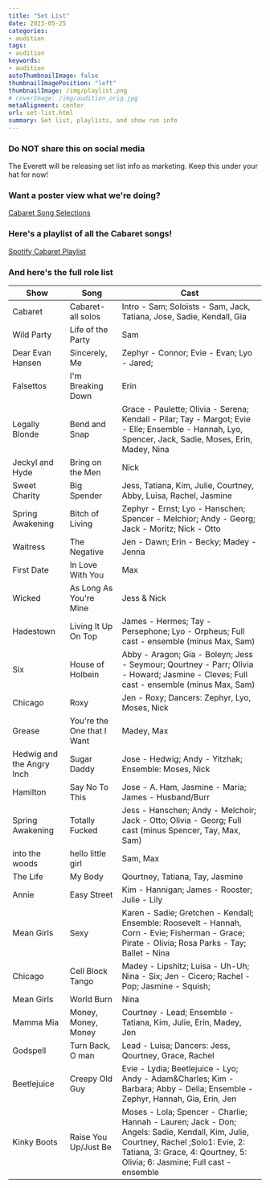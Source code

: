```yaml
---
title: "Set List"
date: 2023-05-25
categories:
- audition
tags:
- audition
keywords:
- audition
autoThumbnailImage: false
thumbnailImagePosition: "left"
thumbnailImage: /img/playlist.png
# coverImage: /img/audition_orig.jpg
metaAlignment: center
url: set-list.html
summary: Set list, playlists, and show run info
---
```


### Do NOT share this on social media

The Everett will be releasing set list info as marketing. Keep this under your hat for now!

### Want a poster view what we're doing?
[Cabaret Song Selections](../doc/song-selections.pdf)

### Here's a playlist of all the Cabaret songs!
[Spotify Cabaret Playlist](https://open.spotify.com/playlist/6fjjUw19tawUxRoZpLNnqk?si=718ce0866b494f70)

### And here's the full role list
| Show | Song | Cast |
| ------- | -------- | ------- |
| Cabaret | Cabaret- all solos | Intro - Sam; Soloists - Sam, Jack, Tatiana, Jose, Sadie, Kendall, Gia | 
| Wild Party | Life of the Party | Sam | 
| Dear Evan Hansen | Sincerely, Me | Zephyr - Connor; Evie - Evan; Lyo - Jared; | 
| Falsettos | I'm Breaking Down | Erin | 
| Legally Blonde | Bend and Snap | Grace - Paulette; Olivia - Serena; Kendall - Pilar; Tay - Margot; Evie - Elle; Ensemble - Hannah, Lyo, Spencer, Jack, Sadie, Moses, Erin, Madey, Nina | 
| Jeckyl and Hyde | Bring on the Men | Nick | 
| Sweet Charity | Big Spender | Jess, Tatiana, Kim, Julie, Courtney, Abby, Luisa, Rachel, Jasmine | 
| Spring Awakening | Bitch of Living | Zephyr - Ernst; Lyo - Hanschen; Spencer - Melchior; Andy - Georg; Jack - Moritz; Nick - Otto | 
| Waitress | The Negative | Jen - Dawn; Erin - Becky; Madey - Jenna | 
| First Date | In Love With You | Max | 
| Wicked | As Long As You're Mine | Jess & Nick | 
| Hadestown | Living It Up On Top | James - Hermes; Tay - Persephone; Lyo - Orpheus; Full cast - ensemble (minus Max, Sam) | 
| Six | House of Holbein | Abby - Aragon; Gia - Boleyn; Jess - Seymour; Qourtney - Parr; Olivia - Howard; Jasmine - Cleves; Full cast - ensemble (minus Max, Sam) | 
| Chicago | Roxy | Jen - Roxy; Dancers: Zephyr, Lyo, Moses, Nick | 
| Grease | You're the One that I Want | Madey, Max | 
| Hedwig and the Angry Inch | Sugar Daddy | Jose - Hedwig; Andy - Yitzhak; Ensemble: Moses, Nick | 
| Hamilton | Say No To This | Jose - A. Ham, Jasmine - Maria; James - Husband/Burr | 
| Spring Awakening | Totally Fucked | Jess - Hanschen; Andy - Melchoir; Jack - Otto; Olivia - Georg; Full cast (minus Spencer, Tay, Max, Sam) | 
| into the woods | hello little girl | Sam, Max | 
| The Life | My Body | Qourtney, Tatiana, Tay, Jasmine | 
| Annie | Easy Street | Kim - Hannigan; James - Rooster; Julie - Lily | 
| Mean Girls | Sexy | Karen - Sadie; Gretchen - Kendall; Ensemble: Roosevelt - Hannah, Corn - Evie; Fisherman - Grace; Pirate - Olivia; Rosa Parks - Tay; Ballet - Nina | 
| Chicago | Cell Block Tango | Madey - Lipshitz; Luisa - Uh-Uh; Nina - Six; Jen - Cicero; Rachel - Pop; Jasmine - Squish; | 
| Mean Girls | World Burn | Nina | 
| Mamma Mia | Money, Money, Money | Courtney - Lead; Ensemble - Tatiana, Kim, Julie, Erin, Madey, Jen | 
| Godspell | Turn Back, O man | Lead - Luisa; Dancers: Jess, Qourtney, Grace, Rachel | 
| Beetlejuice | Creepy Old Guy | Evie - Lydia; Beetlejuice - Lyo; Andy - Adam&Charles; Kim - Barbara; Abby - Delia; Ensemble - Zephyr, Hannah, Gia, Erin, Jen | 
| Kinky Boots | Raise You Up/Just Be | Moses - Lola; Spencer - Charlie; Hannah - Lauren; Jack - Don; Angels: Sadie, Kendall, Kim, Julie, Courtney, Rachel ;Solo1: Evie, 2: Tatiana, 3: Grace, 4: Qourtney, 5: Olivia; 6: Jasmine; Full cast - ensemble | 
